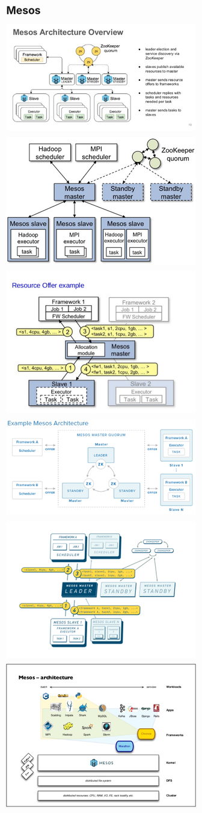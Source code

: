 # Mesos

![](assets/data-processing-platforms-architectures-with-spark-mesos-akka-cassandra-and-kafka-13-638.jpg)

![](assets/architecture3.jpg)

![](assets/containers-devops-apache-mesos-and-cloud-8-638.jpg)

![](assets/mesos_architecture.png)

![](assets/mesosmasterquorum-al-150324-w1024_1x.png)

![](assets/strata-sc-2014-apache-mesos-as-an-sdk-for-building-distributed-frameworks-28-638.jpg)
